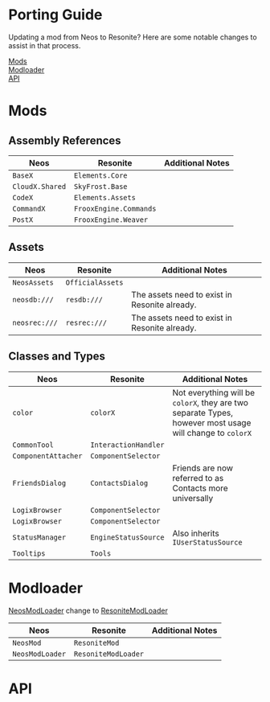 # Porting Guide

Updating a mod from Neos to Resonite? Here are some notable changes to assist in that process.

[Mods](#mods)<br>
[Modloader](#modloader)<br>
[API](#api)<br>

# Mods

## Assembly References

| Neos                | Resonite         | Additional Notes        |
| ------------------- | ------------------------ | ----------------------------------------------|
| `BaseX`             | `Elements.Core`          |   |
| `CloudX.Shared`     | `SkyFrost.Base`          |   |
| `CodeX`             | `Elements.Assets`        |   |
| `CommandX`          | `FrooxEngine.Commands`   |   |
| `PostX`             | `FrooxEngine.Weaver`     |   |

## Assets

| Neos                | Resonite         | Additional Notes        |
| ------------------- | ------------------------ | ----------------------------------------------|
| `NeosAssets`        | `OfficialAssets`         |   |
| `neosdb:///`        | `resdb:///`              | The assets need to exist in Resonite already. |
| `neosrec:///`       | `resrec:///`             | The assets need to exist in Resonite already. |

## Classes and Types

| Neos                | Resonite         | Additional Notes        |
| ------------------- | ------------------------ | ----------------------------------------------|
| `color`             | `colorX`                 | Not everything will be `colorX`, they are two separate Types, however most usage will change to `colorX` |
| `CommonTool`        | `InteractionHandler`     |   |
| `ComponentAttacher` | `ComponentSelector`      |   |
| `FriendsDialog`     | `ContactsDialog`         | Friends are now referred to as Contacts more universally |
| `LogixBrowser`      | `ComponentSelector`      |   |
| `LogixBrowser`      | `ComponentSelector`      |   |
| `StatusManager`     | `EngineStatusSource`     | Also inherits `IUserStatusSource` |
| `Tooltips`          | `Tools`                  |   |

# Modloader

[NeosModLoader](https://github.com/neos-modding-group/NeosModLoader) change to [ResoniteModLoader](https://github.com/resonite-modding-group/ResoniteModLoader)

| Neos                | Resonite         | Additional Notes        |
| ------------------- | ------------------------ | ----------------------------------------------|
| `NeosMod`           | `ResoniteMod`            |   |
| `NeosModLoader`     | `ResoniteModLoader`      |   |

# API
